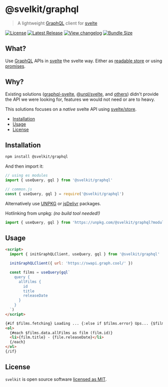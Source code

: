 # @svelkit/graphql

> A lightweight [GraphQL] client for [svelte]

[![License](https://badgen.net/npm/license/@svelkit/graphql)](https://github.com/kenoxa/@svelkit/graphql/blob/main/LICENSE)
[![Latest Release](https://badgen.net/npm/v/@svelkit/graphql)](https://www.npmjs.com/package/@svelkit/graphql)
[![View changelog](https://badgen.net/badge/%E2%80%8B/Explore%20Changelog/green?icon=awesome)](https://changelogs.xyz/@svelkit/graphql)
[![Bundle Size](https://badgen.net/bundlephobia/minzip/@svelkit/graphql)](https://bundlephobia.com/result?p=@svelkit/graphql)

## What?

Use [GraphQL] APIs in [svelte] the svelte way. Either as [readable store](https://svelte.dev/docs#svelte_store) or using [promises](https://svelte.dev/docs#await).

## Why?

Existing solutions ([graphql-svelte](https://www.npmjs.com/package/graphql-svelte), [@urql/svelte](https://github.com/FormidableLabs/urql/tree/main/packages/svelte-urql), and [others](https://www.npmjs.com/search?q=svelte%20graphql)) didn't provide the API we were looking for, features we would not need or are to heavy.

This solutions focuses on a _native_ svelte API using [svelte/store](https://svelte.dev/docs#svelte_store).

<!-- prettier-ignore-start -->
<!-- START doctoc generated TOC please keep comment here to allow auto update -->
<!-- DON'T EDIT THIS SECTION, INSTEAD RE-RUN doctoc TO UPDATE -->


- [Installation](#installation)
- [Usage](#usage)
- [License](#license)

<!-- END doctoc generated TOC please keep comment here to allow auto update -->
<!-- prettier-ignore-end -->

## Installation

```sh
npm install @svelkit/graphql
```

And then import it:

```js
// using es modules
import { useQuery, gql } from '@svelkit/graphql'

// common.js
const { useQuery, gql } = require('@svelkit/graphql')
```

Alternatively use [UNPKG](https://unpkg.com/@svelkit/graphql/) or [jsDelivr](https://cdn.jsdelivr.net/npm/@svelkit/graphql/) packages.

Hotlinking from unpkg: _(no build tool needed!)_

```js
import { useQuery, gql } from 'https://unpkg.com/@svelkit/graphql?module'
```

## Usage

```html
<script>
  import { initGraphQLClient, useQuery, gql } from '@svelkit/graphql'

  initGraphQLClient({ url: 'https://swapi.graph.cool/' })

  const films = useQuery(gql`
    query {
      allFilms {
        id
        title
        releaseDate
      }
    }
  `)
</script>

{#if $films.fetching} Loading ... {:else if $films.error} Ups... {$films.error.message} {:else}
<ol>
  {#each $films.data.allFilms as film (film.id)}
  <li>{film.title} - {file.releaseDate}</li>
  {/each}
</ol>
{/if}
```

## License

`svelkit` is open source software [licensed as MIT](https://github.com/kenoxa/svelkit/blob/main/LICENSE).

[svelkit]: https://svelkit.js.org/
[svelte]: https://svelte.dev/
[graphql]: https://graphql.org/

